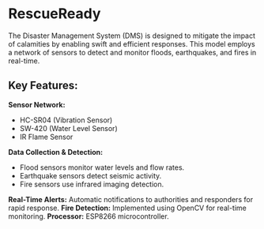 # RescueReady

The Disaster Management System (DMS) is designed to mitigate the impact of calamities by enabling swift and efficient responses. This model employs a network of sensors to detect and monitor floods, earthquakes, and fires in real-time.

## Key Features:

**Sensor Network:**
- HC-SR04 (Vibration Sensor)
- SW-420 (Water Level Sensor)
- IR Flame Sensor

**Data Collection & Detection:**
- Flood sensors monitor water levels and flow rates.
- Earthquake sensors detect seismic activity.
- Fire sensors use infrared imaging detection.

**Real-Time Alerts:** Automatic notifications to authorities and responders for rapid response.
**Fire Detection:** Implemented using OpenCV for real-time monitoring.
**Processor:** ESP8266 microcontroller.
